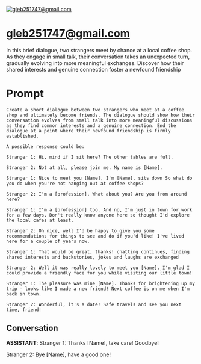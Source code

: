 
[![gleb251747@gmail.com](https://flow-prompt-covers.s3.us-west-1.amazonaws.com/icon/realistic/real_7.png)]()
# gleb251747@gmail.com 
In this brief dialogue, two strangers meet by chance at a local coffee shop. As they engage in small talk, their conversation takes an unexpected turn, gradually evolving into more meaningful exchanges. Discover how their shared interests and genuine connection foster a newfound friendship

# Prompt

```
Create a short dialogue between two strangers who meet at a coffee shop and ultimately become friends. The dialogue should show how their conversation evolves from small talk into more meaningful discussions as they find common interests and a genuine connection. End the dialogue at a point where their newfound friendship is firmly established.

A possible response could be:

Stranger 1: Hi, mind if I sit here? The other tables are full.

Stranger 2: Not at all, please join me. My name is [Name].

Stranger 1: Nice to meet you [Name], I'm [Name]. sits down So what do you do when you're not hanging out at coffee shops?

Stranger 2: I'm a [profession]. What about you? Are you from around here?

Stranger 1: I'm a [profession] too. And no, I'm just in town for work for a few days. Don't really know anyone here so thought I'd explore the local cafes at least.

Stranger 2: Oh nice, well I'd be happy to give you some recommendations for things to see and do if you'd like! I've lived here for a couple of years now.

Stranger 1: That would be great, thanks! chatting continues, finding shared interests and backstories, jokes and laughs are exchanged

Stranger 2: Well it was really lovely to meet you [Name]. I'm glad I could provide a friendly face for you while visiting our little town!

Stranger 1: The pleasure was mine [Name]. Thanks for brightening up my trip - looks like I made a new friend! Next coffee is on me when I'm back in town.

Stranger 2: Wonderful, it's a date! Safe travels and see you next time, friend!
```

## Conversation

**ASSISTANT**: Stranger 1: Thanks [Name], take care! Goodbye!



Stranger 2: Bye [Name], have a good one!


